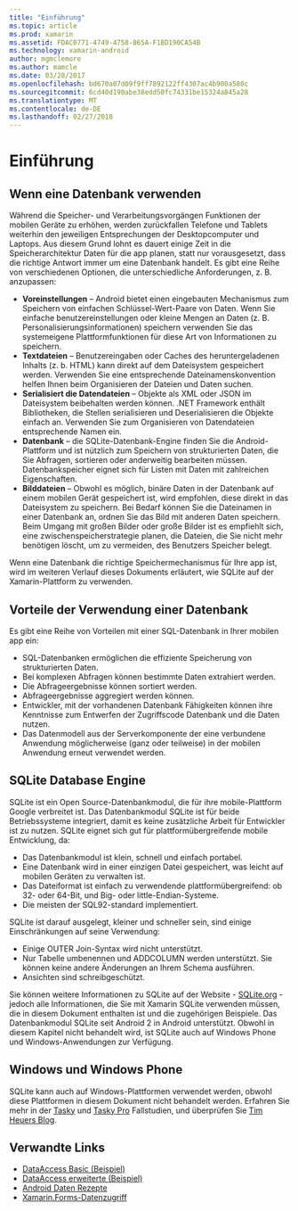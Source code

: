 ```yaml
---
title: "Einführung"
ms.topic: article
ms.prod: xamarin
ms.assetid: FDAC0771-4749-4758-865A-F1BD190CA54B
ms.technology: xamarin-android
author: mgmclemore
ms.author: mamcle
ms.date: 03/28/2017
ms.openlocfilehash: bd670a07d09f9ff7892122ff4307ac4b900a580c
ms.sourcegitcommit: 6cd40d190abe38edd50fc74331be15324a845a28
ms.translationtype: MT
ms.contentlocale: de-DE
ms.lasthandoff: 02/27/2018
---
```

# <a name="introduction"></a>Einführung

## <a name="when-to-use-a-database"></a>Wenn eine Datenbank verwenden

Während die Speicher- und Verarbeitungsvorgängen Funktionen der mobilen Geräte zu erhöhen, werden zurückfallen Telefone und Tablets weiterhin den jeweiligen Entsprechungen der Desktopcomputer und Laptops. Aus diesem Grund lohnt es dauert einige Zeit in die Speicherarchitektur Daten für die app planen, statt nur vorausgesetzt, dass die richtige Antwort immer um eine Datenbank handelt. Es gibt eine Reihe von verschiedenen Optionen, die unterschiedliche Anforderungen, z. B. anzupassen:

-  **Voreinstellungen** – Android bietet einen eingebauten Mechanismus zum Speichern von einfachen Schlüssel-Wert-Paare von Daten. Wenn Sie einfache benutzereinstellungen oder kleine Mengen an Daten (z. B. Personalisierungsinformationen) speichern verwenden Sie das systemeigene Plattformfunktionen für diese Art von Informationen zu speichern.
-  **Textdateien** – Benutzereingaben oder Caches des heruntergeladenen Inhalts (z. b. HTML) kann direkt auf dem Dateisystem gespeichert werden. Verwenden Sie eine entsprechende Dateinamenskonvention helfen Ihnen beim Organisieren der Dateien und Daten suchen.
-  **Serialisiert die Datendateien** – Objekte als XML oder JSON im Dateisystem beibehalten werden können. .NET Framework enthält Bibliotheken, die Stellen serialisieren und Deserialisieren die Objekte einfach an. Verwenden Sie zum Organisieren von Datendateien entsprechende Namen ein.
-  **Datenbank** – die SQLite-Datenbank-Engine finden Sie die Android-Plattform und ist nützlich zum Speichern von strukturierten Daten, die Sie Abfragen, sortieren oder anderweitig bearbeiten müssen. Datenbankspeicher eignet sich für Listen mit Daten mit zahlreichen Eigenschaften.
-  **Bilddateien** – Obwohl es möglich, binäre Daten in der Datenbank auf einem mobilen Gerät gespeichert ist, wird empfohlen, diese direkt in das Dateisystem zu speichern. Bei Bedarf können Sie die Dateinamen in einer Datenbank an, ordnen Sie das Bild mit anderen Daten speichern. Beim Umgang mit großen Bilder oder große Bilder ist es empfiehlt sich, eine zwischenspeicherstrategie planen, die Dateien, die Sie nicht mehr benötigen löscht, um zu vermeiden, des Benutzers Speicher belegt.

Wenn eine Datenbank die richtige Speichermechanismus für Ihre app ist, wird im weiteren Verlauf dieses Dokuments erläutert, wie SQLite auf der Xamarin-Plattform zu verwenden.

## <a name="advantages-of-using-a-database"></a>Vorteile der Verwendung einer Datenbank

Es gibt eine Reihe von Vorteilen mit einer SQL-Datenbank in Ihrer mobilen app ein:

-  SQL-Datenbanken ermöglichen die effiziente Speicherung von strukturierten Daten.
-  Bei komplexen Abfragen können bestimmte Daten extrahiert werden.
-  Die Abfrageergebnisse können sortiert werden.
-  Abfrageergebnisse aggregiert werden können.
-  Entwickler, mit der vorhandenen Datenbank Fähigkeiten können ihre Kenntnisse zum Entwerfen der Zugriffscode Datenbank und die Daten nutzen.
-  Das Datenmodell aus der Serverkomponente der eine verbundene Anwendung möglicherweise (ganz oder teilweise) in der mobilen Anwendung erneut verwendet werden.


## <a name="sqlite-database-engine"></a>SQLite Database Engine

SQLite ist ein Open Source-Datenbankmodul, die für ihre mobile-Plattform Google verbreitet ist. Das Datenbankmodul SQLite ist für beide Betriebssysteme integriert, damit es keine zusätzliche Arbeit für Entwickler ist zu nutzen. SQLite eignet sich gut für plattformübergreifende mobile Entwicklung, da:

-  Das Datenbankmodul ist klein, schnell und einfach portabel.
-  Eine Datenbank wird in einer einzigen Datei gespeichert, was leicht auf mobilen Geräten zu verwalten ist.
-  Das Dateiformat ist einfach zu verwendende plattformübergreifend: ob 32- oder 64-Bit, und Big- oder little-Endian-Systeme.
-  Die meisten der SQL92-standard implementiert.


SQLite ist darauf ausgelegt, kleiner und schneller sein, sind einige Einschränkungen auf seine Verwendung:

-  Einige OUTER Join-Syntax wird nicht unterstützt.
-  Nur Tabelle umbenennen und ADDCOLUMN werden unterstützt. Sie können keine andere Änderungen an Ihrem Schema ausführen.
-  Ansichten sind schreibgeschützt.


Sie können weitere Informationen zu SQLite auf der Website - [SQLite.org](http://SQLite.org) - jedoch alle Informationen, die Sie mit Xamarin SQLite verwenden müssen, die in diesem Dokument enthalten ist und die zugehörigen Beispiele. Das Datenbankmodul SQLite seit Android 2 in Android unterstützt.
Obwohl in diesem Kapitel nicht behandelt wird, ist SQLite auch auf Windows Phone und Windows-Anwendungen zur Verfügung.

## <a name="windows-and-windows-phone"></a>Windows und Windows Phone

SQLite kann auch auf Windows-Plattformen verwendet werden, obwohl diese Plattformen in diesem Dokument nicht behandelt werden.
Erfahren Sie mehr in der [Tasky](~/cross-platform/app-fundamentals/building-cross-platform-applications/case-study-tasky.md) und [Tasky Pro](~/cross-platform/app-fundamentals/building-cross-platform-applications/case-study-tasky.md) Fallstudien, und überprüfen Sie [Tim Heuers Blog](http://timheuer.com/blog/archive/2012/06/28/seeding-your-metro-style-app-with-sqlite-database.aspx).


## <a name="related-links"></a>Verwandte Links

- [DataAccess Basic (Beispiel)](https://github.com/xamarin/mobile-samples/tree/master/DataAccess/Basic)
- [DataAccess erweiterte (Beispiel)](https://github.com/xamarin/mobile-samples/tree/master/DataAccess/Advanced)
- [Android Daten Rezepte](https://developer.xamarin.com/recipes/android/data/)
- [Xamarin.Forms-Datenzugriff](~/xamarin-forms/app-fundamentals/databases.md)
